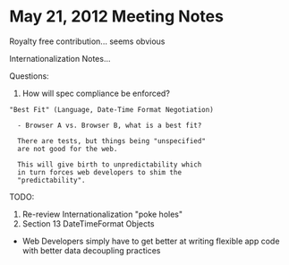 # May 21, 2012 Meeting Notes

Royalty free contribution... seems obvious


Internationalization Notes...







Questions:

  1. How will spec compliance be enforced?

    "Best Fit" (Language, Date-Time Format Negotiation)

      - Browser A vs. Browser B, what is a best fit?

      There are tests, but things being "unspecified"
      are not good for the web.

      This will give birth to unpredictability which
      in turn forces web developers to shim the
      "predictability".



TODO:

  1. Re-review Internationalization "poke holes"
  2. Section 13 DateTimeFormat Objects




* Web Developers simply have to get better at writing flexible app
  code with better data decoupling practices
